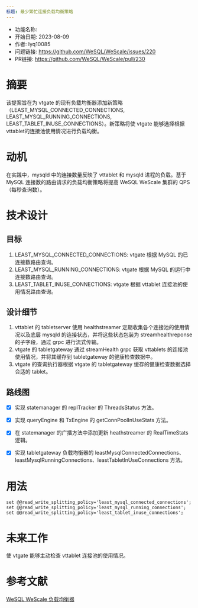 ```yaml
---
标题: 最少繁忙连接负载均衡策略
---
```


- 功能名称:
- 开始日期: 2023-08-09
- 作者: lyq10085
- 问题链接: https://github.com/WeSQL/WeScale/issues/220
- PR链接: https://github.com/WeSQL/WeScale/pull/230

# 摘要

该提案旨在为 vtgate 的现有负载均衡器添加新策略（LEAST_MYSQL_CONNECTED_CONNECTIONS, LEAST_MYSQL_RUNNING_CONNECTIONS, LEAST_TABLET_INUSE_CONNECTIONS）。新策略将使 vtgate 能够选择根据vttablet的连接池使用情况进行负载均衡。

# 动机

在实践中，mysqld 中的连接数量反映了 vttablet 和 mysqld 进程的负载。基于 MySQL 连接数的路由请求的负载均衡策略将提高 WeSQL WeScale 集群的 QPS（每秒查询数）。

# 技术设计

## 目标

1. LEAST_MYSQL_CONNECTED_CONNECTIONS: vtgate 根据 MySQL 的已连接数路由查询。
2. LEAST_MYSQL_RUNNING_CONNECTIONS: vtgate 根据 MySQL 的运行中连接数路由查询。
3. LEAST_TABLET_INUSE_CONNECTIONS: vtgate 根据 vttablet 连接池的使用情况路由查询。

## 设计细节

1. vttablet 的 tabletserver 使用 healthstreamer 定期收集各个连接池的使用情况以及底层 mysqld 的连接状态，并将这些状态包装为 streamhealthreponse 的子字段，通过 grpc 进行流式传输。
2. vtgate 的 tabletgateway 通过 streamHealth grpc 获取 vttablets 的连接池使用情况，并将其缓存到 tabletgateway 的健康检查数据中。
3. vtgate 的查询执行器根据 vtgate 的 tabletgateway 缓存的健康检查数据选择合适的 tablet。

## 路线图

- [x] 实现 statemanager 的 replTracker 的 ThreadsStatus 方法。

- [x] 实现 queryEngine 和 TxEngine 的 getConnPoolInUseStats 方法。

- [x] 在 statemanager 的广播方法中添加更新 heathstreamer 的 RealTimeStats 逻辑。

- [x] 实现 tabletgateway 负载均衡器的 leastMysqlConnectedConnections、leastMysqlRunningConnections、leastTabletInUseConnections 方法。

# 用法

```MySQL
set @@read_write_splitting_policy='least_mysql_connected_connections';
set @@read_write_splitting_policy='least_mysql_running_connections';
set @@read_write_splitting_policy='least_tablet_inuse_connections';
```

# 未来工作

使 vtgate 能够主动检查 vttablet 连接池的使用情况。

# 参考文献

[WeSQL WeScale 负载均衡器](https://github.com/WeSQL/WeScale/issues/64)